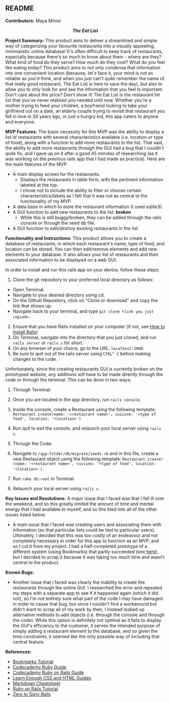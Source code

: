 ## README

**Contributors:** Maya Minier

<p align = "center"> <i><b> The Eat List </b></i> </p>

**Project Summary:** This product aims to deliver a streamlined and simple way of categorizing your favourite restaurants into a visually appealing, minimalistic online database! It's often difficult to keep track of restaurants, especially because there's so much to know about them - where are they? What kind of food do they serve? How much do they cost? What do _you_ feel like eating today? This product aims to not only condense that information into one convenient location (because, let's face it, your mind is not as reliable as you'd think, and when you _just_ can't quite remember the name of that really good restaurant, The Eat List is here to save the day), but also to allow you to only look for and see the information that you feel is important. Don't care about the price? Don't show it! The Eat List is the restaurant hit list that you've never realized you needed until now. Whether you're a mother trying to feed your children, a boyfriend looking to take your girlfriend out on a date, an elderly couple trying to revisit that restaurant you fell in love in 30 years ago, or just a hungry kid, this app caters to anyone and everyone.


**MVP Features:** 
The basic necessity for this MVP was the ability to display a list of restaurants with several characteristics available (i.e. location or type of food), along with a function to add more restaurants to the list. That said, the ability to add more restaurants through the GUI had a bug that I couldn't quite fix, and I gave up on it after a good 45 minutes of researching (as it was working on the previous rails app that I had made as practice).
Here are the main features of the MVP:
* A main display screen for the restaurants.
  * Displays the restaurants in table form, with the pertinent information labeled at the top.
  * I chose not to include the ability to filter or choose certain characteristics/labels as I felt that it was not as central to the functionality of my MVP. 
* A data base in which to store the restaurant information (I used sqlite3).
* A GUI function to add new restaurants to the list. **broken**
  * While this is still buggy/broken, they can be added through the rails console or through the seed db file. 
* A GUI function to edit/destroy existing restaurants in the list.


**Functionality and Instructions:**
This product allows you to create a database of restaurants, in which each restaurant's name, type of food, and location can be stored. You can then edit/remove elements and add new elements to your database. It also allows your list of restaurants and their associated information to be displayed on a web GUI. 

In order to install and run this rails app on your device, follow these steps:
1. Clone the git repository to your preferred local directory as follows:
  * Open Terminal.
  * Navigate to your desired directory using cd.
  * On the Github Repository, click on "Clone or download" and copy the link that shows up.
  * Navigate back to your terminal, and type ```git clone <link you just copied>```. 
2. Ensure that you have Rails installed on your computer (if not, see [How to Install Rails](http://installrails.com/ "Rails Guide"))
3. On Terminal, navigate into the directory that you just cloned, and run ```rails server``` or ```rails s``` for short.
4. On any browser of your choice, go to the URL: ```localhost:3000```. 
5. Be sure to quit out of the rails server using ```CTRL^ C``` before making changes to the code. 

Unfortunately, since the creating restaurants GUI is currently broken on the prototyped website, any additions will have to be made directly through the code or through the terminal. This can be done in two ways:
1. Through Terminal:
  1. Once you are located in the app directory, run ```rails console```.
  2. Inside the console, create a Restaurant using the following template: ```Restaurant.create(name: '<restaurant name>', cuisine: '<type of food', location: '<location>')```
  3. Run quit to exit the console, and relaunch your local server using ```rails s```. 

2. Through the Code:
  1. Navigate to ```/app-folder/db/migrate/seeds.rb``` and in this file, create a new Restaurant object using the following template: ```Restaurant.create!(name: '<restaurant name>', cuisine: '<type of food', location: '<location>')```.
  2. Run ```rake db:root``` in Terminal.
  3. Relaunch your local server using ```rails s```. 


**Key Issues and Resolutions:**
A major issue that I faced was that I fell ill over the weekend, and so this greatly limited the amount of time and mental energy that I had available to myself, and so this bled into all of the other issues listed below. 
* A main issue that I faced was creating users and associating them with information (so that particular lists could be tied to particular users). Ultimately, I decided that this was too costly of an endeavour and not completely necessary in order for this app to function as an MVP, and so I cut it from my project. I had a half-completed prototype of a different system (using Bookmarks) that partly succeeded (see [here](https://github.com/minierm97/CS121-creativerails)), but I decided to scrap it because it was taking too much time and wasn't central to the product.

**Known Bugs:**
* Another issue that I faced was clearly the inability to create the restaurants through the online GUI. I researched the error and repeated my steps with a separate app to see if it happened again (which it did not), so I'm not entirely sure what part of the code I may have damaged in order to cause that bug, but since I couldn't find a workaround but didn't want to scrap all of my work by then, I instead looked up alternative methods to add objects (i.e. through the console and through the code). While this option is definitely not optimal as it fails to display the GUI's efficiency to the customer, it serves the intended purpose of simply adding a restaurant element to the database, and so given the time constraints, it seemed like the only possible way of including that central feature.


**References:**

* [Bookmarks Tutorial](http://12devs.co.uk/articles/writing-a-web-application-with-ruby-on-rails/)
* [Codecademy Ruby Guide](https://www.codecademy.com/tracks/ruby)
* [Codecademy Ruby on Rails Guide](https://www.codecademy.com/courses/learn-rails)
* [Learn Enough CSS and HTML Guides](https://www.learnenough.com)
* [Markdown Cheatsheet](https://github.com/adam-p/markdown-here/wiki/Markdown-Cheatsheet)
* [Ruby on Rails Tutorial](https://www.railstutorial.org/book/beginning)
* [Zero to Sixty Rails](https://code.tutsplus.com/tutorials/zero-to-sixty-creating-and-deploying-a-rails-app-in-under-an-hour--net-8252)
